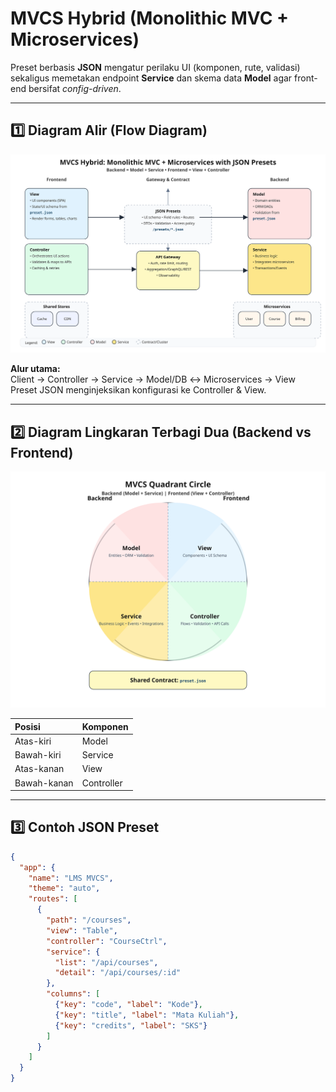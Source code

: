 # MVCS Hybrid (Monolithic MVC + Microservices)

Preset berbasis **JSON** mengatur perilaku UI (komponen, rute, validasi) sekaligus memetakan endpoint **Service** dan skema data **Model** agar front-end bersifat *config-driven*.

---

## 1️⃣ Diagram Alir (Flow Diagram)

![MVCS Flow Diagram](assets/mvcs_flow.svg)

**Alur utama:**  
Client → Controller → Service → Model/DB ↔ Microservices → View  
Preset JSON menginjeksikan konfigurasi ke Controller & View.

---

## 2️⃣ Diagram Lingkaran Terbagi Dua (Backend vs Frontend)

![MVCS Quadrant Diagram](assets/mvcs_quadrant.svg)

| Posisi | Komponen |
|:-------|:----------|
| Atas-kiri | Model |
| Bawah-kiri | Service |
| Atas-kanan | View |
| Bawah-kanan | Controller |

---

## 3️⃣ Contoh JSON Preset

```json
{
  "app": {
    "name": "LMS MVCS",
    "theme": "auto",
    "routes": [
      {
        "path": "/courses",
        "view": "Table",
        "controller": "CourseCtrl",
        "service": {
          "list": "/api/courses",
          "detail": "/api/courses/:id"
        },
        "columns": [
          {"key": "code", "label": "Kode"},
          {"key": "title", "label": "Mata Kuliah"},
          {"key": "credits", "label": "SKS"}
        ]
      }
    ]
  }
}
